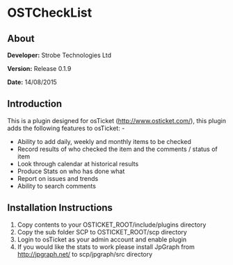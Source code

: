 # OSTCheckList

## About
**Developer:** Strobe Technologies Ltd

**Version:** Release 0.1.9

**Date:** 14/08/2015

## Introduction
This is a plugin designed for osTicket (http://www.osticket.com/), this plugin adds
the following features to osTicket: -
* Ability to add daily, weekly and monthly items to be checked
* Record results of who checked the item and the comments / status of item
* Look through calendar at historical results
* Produce Stats on who has done what
* Report on issues and trends
* Ability to search comments

## Installation Instructions
1. Copy contents to your OSTICKET_ROOT/include/plugins directory
2. Copy the sub folder SCP to OSTICKET_ROOT/scp directory
3. Login to osTicket as your admin account and enable plugin
4. If you would like the stats to work please install JpGraph from http://jpgraph.net/ to scp/jpgraph/src directory